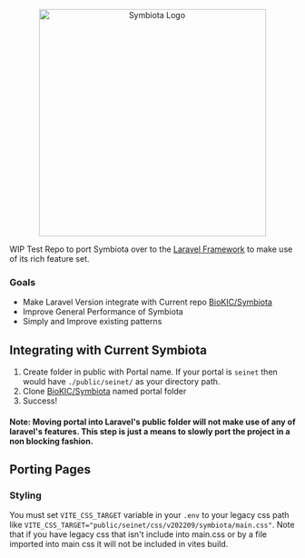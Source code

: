 <p align="center"><a href="https://symbiota.org/" target="_blank"><img src="https://symbiota.org/wp-content/uploads/LogoSymbiotaPNG-1024x682.png" width="400" alt="Symbiota Logo"></a></p>

WIP Test Repo to port Symbiota over to the [Laravel Framework](https://laravel.com/) to make use of its rich feature set.

### Goals
- Make Laravel Version integrate with Current repo [BioKIC/Symbiota](https://github.com/BioKIC/Symbiota)
- Improve General Performance of Symbiota
- Simply and Improve existing patterns

## Integrating with Current Symbiota
1. Create folder in public with Portal name. If your portal is `seinet` then would have `./public/seinet/` as your directory path.
2. Clone [BioKIC/Symbiota](https://github.com/BioKIC/Symbiota) named portal folder
3. Success!

#### Note: Moving portal into Laravel's public folder will not make use of any of laravel's features. This step is just a means to slowly port the project in a non blocking fashion. 

## Porting Pages

### Styling
You must set `VITE_CSS_TARGET` variable in your `.env` to your legacy css path like `VITE_CSS_TARGET="public/seinet/css/v202209/symbiota/main.css"`. Note that if you have legacy css that isn't include into main.css or by a file imported into main css it will not be included in vites build.
